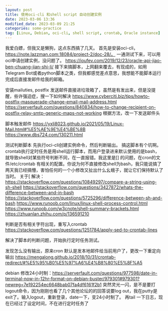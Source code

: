 ```yaml
---
layout: post
title: 使用oci-cli 和shell script 自动创建实例
date: 2023-03-06 13:36
modified_date: 2023-03-09 21:25
categories: some-practice
tag: [Linux, Debian, oci-cli, shell script, crontab, Oracle instance]
---
```

我爱白嫖，但我又是懒狗，这点东西搞了几天。
首先是安装oci-cli，https://note.lazzman.com:18084/project-2/doc-28/。
一通测试下来，可以用oci申请创建实例，没问题了。
https://ioufev.com/2019/12/23/oracle-api-jiao-ben-chuang-jian-shi-li/
接下来搞脚本，上网翻来覆去，有现成的，如用Telegram Bot或者python脚本之类，但我都感觉差点意思，我想能不能脚本运行完成后直接发邮件给我的邮箱。

安装mailuties, postfix
发送邮件直接进垃圾箱了，虽然是有发出来，但是没提醒，些许强迫症，搜一下如何解决
https://www.cyberciti.biz/tips/howto-postfix-masquerade-change-email-mail-address.html
https://serverfault.com/questions/840834/how-to-change-recipient-on-postfix-relay-smtp-generic-maps-not-working
根据方法，改一下发送邮件头

脚本触发邮件
https://yxli8023.github.io/2021/05/19/Linux-Mail.html#%E5%AE%9E%E4%BE%8B
https://www.dbs724.com/130211.html

测试判断脚本
先执行oci-cli创建实例命令，然后判断输出。
搞这脚本有个坑啊。crontab执行定时任务是用shell运行脚本，而用户登录进来默认使用的是bash，就导致shell对某些符号判断不同，在一直报错。我这里是[] 的问题，在cron的文件/etc/crontab 有相关的配置。你说为何不直接修改shell为bash，我只能说搞了两天我已经搞懵，害怕任何的一个小修改又扯出什么幺蛾子，就让它们保持默认了当时。
关于[
解决：https://stackoverflow.com/questions/10849297/compare-a-string-using-sh-shell
https://stackoverflow.com/questions/3427872/whats-the-difference-between-and-in-bash
https://stackoverflow.com/questions/5725296/difference-between-sh-and-bash
https://www.runoob.com/linux/linux-shell-process-control.html
https://www.runoob.com/w3cnote/shell-summary-brackets.html
https://zhuanlan.zhihu.com/p/136591210

判断是否有相关字符出现，重写入crontab
https://stackoverflow.com/questions/1251784/apply-sed-to-crontab-lines

解决了脚本的判断问题，开始执行定时任务测试。

发现怎么没有输出，原来cron 默认是发本地邮件给当前用户了，更改一下重定向输出
https://mengalong.github.io/2018/10/31/crontab-redirect/#%E5%95%B0%E5%97%A6%E4%B8%80%E5%8F%A5

debian 修改24小时制：https://serverfault.com/questions/977598/date-in-terminal-now-in-12hr-format-on-debian-buster/979301#979301?newreg=7e192254ec6648bab07fa4df6161f2b1
突然灵光一闪，是不是要打logout命令，因为刚刚也看了几个其他论坛的的回答说要log out，我在putty是exit了。输入logout，重新登录，date一下，变24小时制了。
再tail 一下日志，现在已经过了设定时间，不在进行定时任务了
